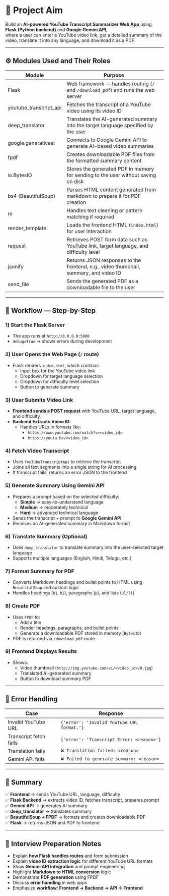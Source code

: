 # 🎯 Project Aim

Build an **AI-powered YouTube Transcript Summarizer Web App** using **Flask (Python backend)** and **Google Gemini API**,  
where a user can enter a YouTube video link, get a detailed summary of the video, translate it into any language, and download it as a PDF.

---

## ⚙️ Modules Used and Their Roles

| Module                   | Purpose                                                                                                   |
|---------------------------|-----------------------------------------------------------------------------------------------------------|
| Flask                     | Web framework — handles routing (`/` and `/download_pdf`) and runs the web server                          |
| youtube_transcript_api    | Fetches the transcript of a YouTube video using its video ID                                              |
| deep_translator           | Translates the AI-generated summary into the target language specified by the user                        |
| google.generativeai       | Connects to Google Gemini API to generate AI-based video summaries                                        |
| fpdf                      | Creates downloadable PDF files from the formatted summary content                                         |
| io.BytesIO                | Stores the generated PDF in memory for sending to the user without saving on disk                         |
| bs4 (BeautifulSoup)       | Parses HTML content generated from markdown to prepare it for PDF creation                                 |
| re                        | Handles text cleaning or pattern matching if required                                                     |
| render_template           | Loads the frontend HTML (`index.html`) for user interaction                                               |
| request                   | Retrieves POST form data such as YouTube link, target language, and difficulty level                       |
| jsonify                   | Returns JSON responses to the frontend, e.g., video thumbnail, summary, and video ID                      |
| send_file                 | Sends the generated PDF as a downloadable file to the user                                               |

---

## 🧠 Workflow — Step-by-Step

### 1) Start the Flask Server
- The app runs at `http://0.0.0.0:5000`  
- `debug=True` → shows errors during development  

### 2) User Opens the Web Page (`/` route)
- Flask renders `index.html`, which contains:
  - Input box for the YouTube video link
  - Dropdown for target language selection
  - Dropdown for difficulty level selection
  - Button to generate summary

### 3) User Submits Video Link
- **Frontend sends a POST request** with YouTube URL, target language, and difficulty.
- **Backend Extracts Video ID**:
  - Handles URLs in formats like:
    - `https://www.youtube.com/watch?v=<video_id>`
    - `https://youtu.be/<video_id>`

### 4) Fetch Video Transcript
- Uses `YouTubeTranscriptApi` to retrieve the transcript
- Joins all text segments into a single string for AI processing
- If transcript fails, returns an error JSON to the frontend

### 5) Generate Summary Using Gemini API
- Prepares a prompt based on the selected difficulty:
  - **Simple** → easy-to-understand language
  - **Medium** → moderately technical
  - **Hard** → advanced technical language
- Sends the transcript + prompt to **Google Gemini API**
- Receives an AI-generated summary in Markdown format

### 6) Translate Summary (Optional)
- Uses `deep_translator` to translate summary into the user-selected target language
- Supports multiple languages (English, Hindi, Telugu, etc.)

### 7) Format Summary for PDF
- Converts Markdown headings and bullet points to HTML using `BeautifulSoup` and custom logic
- Handles headings (`h1`, `h2`), paragraphs (`p`), and lists (`ul/li`)

### 8) Create PDF
- Uses `FPDF` to:
  - Add a title
  - Render headings, paragraphs, and bullet points
  - Generate a downloadable PDF stored in memory (`BytesIO`)
- PDF is returned via `/download_pdf` route

### 9) Frontend Displays Results
- Shows:
  - Video thumbnail (`http://img.youtube.com/vi/<video_id>/0.jpg`)
  - Translated AI-generated summary
  - Button to download summary PDF

---

## 🔁 Error Handling

| Case                        | Response                                                        |
|------------------------------|----------------------------------------------------------------|
| Invalid YouTube URL           | `{'error': 'Invalid YouTube URL format.'}`                     |
| Transcript fetch fails        | `{'error': 'Transcript Error: <reason>'}`                     |
| Translation fails             | `❌ Translation failed: <reason>`                               |
| Gemini API fails              | `❌ Failed to generate summary: <reason>`                      |

---

## 🧩 Summary

✅ **Frontend** → sends YouTube URL, language, difficulty  
✅ **Flask Backend** → extracts video ID, fetches transcript, prepares prompt  
✅ **Gemini API** → generates AI summary  
✅ **deep_translator** → translates summary  
✅ **BeautifulSoup + FPDF** → formats and creates downloadable PDF  
✅ **Flask** → returns JSON and PDF to frontend  

---

## 📌 Interview Preparation Notes

- Explain **how Flask handles routes** and form submission
- Explain **video ID extraction logic** for different YouTube URL formats
- Show **Gemini API integration** and prompt engineering
- Highlight **Markdown to HTML conversion** logic
- Demonstrate **PDF generation** using FPDF
- Discuss **error handling** in web apps
- Emphasize **workflow: Frontend → Backend → API → Frontend**

